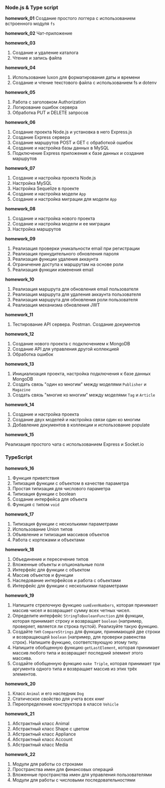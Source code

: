 ### Node.js & Type script

**homework_01**
Создание простого логгера с использованием встроенного модуля `fs`

**homework_02**
Чат-приложение

**homework_03**

1. Создание и удаление каталога
2. Чтение и запись файла

**homework_04**

1. Использование luxon для форматирования даты и времени
2. Создание и чтение текстового файла с использованием fs и dotenv

**homework_05**

1. Работа с заголовком Authorization
2. Логирование ошибок сервера
3. Обработка PUT и DELETE запросов

**homework_06**

1. Создание проекта Node.js и установка в него Express.js
2. Создание Express сервера
3. Создание маршрутов POST и GET с обработкой ошибок
4. Создание и настройка базы данных в MySQL
5. Подключение Express приложения к базе данных и создание маршрутов

**homework_07**

1. Создание и настройка проекта Node.js
2. Настройка MySQL
3. Настройка Sequelize в проекте
4. Создание и настройка модели `App`
5. Создание и настройка миграции для модели `App`

**homework_08**

1. Создание и настройка нового проекта
2. Создание и настройка модели и ее миграции
3. Настройка маршрутов

**homework_09**

1. Реализация проверки уникальности email при регистрации
2. Реализация принудительного обновления пароля
3. Реализация функции удаления аккаунта
4. Ограничение доступа к маршрутам на основе роли
5. Реализация функции изменения email

**homework_10**

1. Реализация маршрута для обновления email пользователя
2. Реализация маршрута для удаления аккаунта пользователя
3. Реализация маршрута для обновления роли пользователя
4. Реализация механизма обновления JWT

**homework_11**

1. Тестирование API сервера. Postman. Создание документов

**homework_12**

1. Создание нового проекта с подключением к MongoDB
2. Создание API для управления другой коллекцией
3. Обработка ошибок

**homework_13**

1. Инициализация проекта, настройка подключения к базе данных MongoDB
2. Создать связь "один ко многим" между моделями `Publisher` и `Magazine`
3. Создать связь "многие ко многим" между моделями `Tag` и `Article`

**homework_14**

1. Создание и настройка проекта
2. Создание двух моделей и настройка связи один ко многим
3. Добавление документов в коллекции и использование populate

**homework_15**

Реализация простого чата с использованием Express и Socket.io

### TypeScript

**homework_16**

1. Функция приветствия
2. Типизация функции с объектом в качестве параметра
3. Простая типизация для числового параметра
4. Типизация функции с boolean
5. Создание интерфейса для объекта
6. Функция с типом `void`

**homework_17**

1. Типизация функции с несколькими параметрами
2. Использование Union типов
3. Объявление и типизация массивов объектов
4. Работа с кортежами и объектами

**homework_18**

1. Объединение и пересечение типов
2. Вложенные объекты и опциональные поля
3. Интерфейс для функции с объектом
4. Массив объектов и функции
5. Наследование интерфейсов и работа с объектами
6. Интерфейс для функции с несколькими параметрами

**homework_19**

1. Напишите стрелочную функцию `sumEvenNumbers`, которая принимает массив чисел и возвращает сумму всех четных чисел.
2. Определите интерфейс `StringToBooleanFunction` для функции, которая принимает строку и возвращает `boolean` (например, проверяет, является ли строка пустой). Реализуйте такую функцию.
3. Создайте тип `CompareStrings` для функции, принимающей две строки и возвращающей `boolean` (например, для проверки равенства строк). Напишите функцию, соответствующую этому типу.
4. Напишите обобщенную функцию `getLastElement`, которая принимает массив любого типа и возвращает последний элемент этого массива.
5. Создайте обобщенную функцию `make Triple`, которая принимает три аргумента одного типа и возвращает массив из этих трёх элементов.

**homework_20**

1. Класс `Animal` и его наследник `Dog`
2. Статическое свойство для учета всех книг
3. Переопределение конструктора в классе `Vehicle`

**homework_21**

1. Абстрактный класс Animal
2. Абстрактный класс Shape с цветом
3. Абстрактный класс Appliance
4. Абстрактный класс Account
5. Абстрактный класс Media

**homework_22**

1. Модули для работы со строками
2. Пространства имен для финансовых операций
3. Вложенные пространства имен для управления пользователями
4. Модули для работы с числовыми последовательностями
